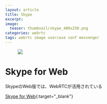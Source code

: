```yaml
---
layout: article
title: Skype
excerpt: 
image:
  teaser: thumbnail/skype_400x250.png
categories: webrtc
tags: webrtc image usercase conf messenger
---
```


<figure>
	<a href="https://web.skype.com/" target="_blank"><img src="{{ site.url }}/images/pages/skypeforweb.png"></a>
</figure>

# Skype for Web

SkypeのWeb版では、WebRTCが活用されている

[Skype for Web](https://web.skype.com/){:target="_blank"}

